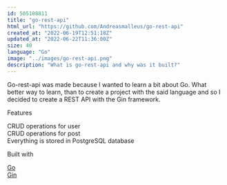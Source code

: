 ```yaml
---
id: 505108811
title: "go-rest-api"
html_url: "https://github.com/Andreasmalleus/go-rest-api"
created_at: "2022-06-19T12:51:18Z"
updated_at: "2022-06-22T11:36:00Z"
size: 40
language: "Go"
image: "../images/go-rest-api.png"
description: "What is go-rest-api and why was it built?"
---
```


Go-rest-api was made because I wanted to learn a bit about Go. What better way to learn, than to create a project with the said language and so I decided to create a REST API with the Gin framework. 

Features

CRUD operations for user  
CRUD operations for post  
Everything is stored in PostgreSQL database  

Built with

[Go](https://go.dev)  
[Gin](https://github.com/gin-gonic/gin)  
